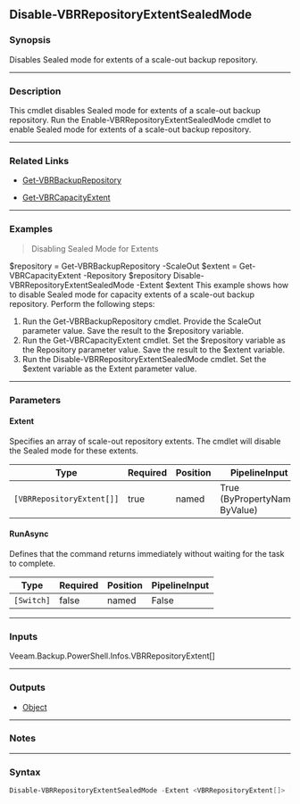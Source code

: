 Disable-VBRRepositoryExtentSealedMode
-------------------------------------

### Synopsis
Disables Sealed mode for extents of a scale-out backup repository.

---

### Description

This cmdlet disables Sealed mode for extents of a scale-out backup repository.
Run the Enable-VBRRepositoryExtentSealedMode cmdlet to enable Sealed mode for extents of a scale-out backup repository.

---

### Related Links
* [Get-VBRBackupRepository](Get-VBRBackupRepository)

* [Get-VBRCapacityExtent](Get-VBRCapacityExtent)

---

### Examples
> Disabling Sealed Mode for Extents

$repository = Get-VBRBackupRepository -ScaleOut
$extent = Get-VBRCapacityExtent -Repository $repository
Disable-VBRRepositoryExtentSealedMode -Extent $extent
This example shows how to disable Sealed mode for capacity extents of a scale-out backup repository.
Perform the following steps:
1. Run the Get-VBRBackupRepository cmdlet. Provide the ScaleOut parameter value. Save the result to the $repository variable.
2. Run the Get-VBRCapacityExtent cmdlet. Set the $repository variable as the Repository parameter value. Save the result to the $extent variable.
3. Run the Disable-VBRRepositoryExtentSealedMode cmdlet. Set the $extent variable as the Extent parameter value.

---

### Parameters
#### **Extent**
Specifies an array of scale-out repository extents. The cmdlet will disable the Sealed mode for these extents.

|Type                     |Required|Position|PipelineInput                 |
|-------------------------|--------|--------|------------------------------|
|`[VBRRepositoryExtent[]]`|true    |named   |True (ByPropertyName, ByValue)|

#### **RunAsync**
Defines that the command returns immediately without waiting for the task to complete.

|Type      |Required|Position|PipelineInput|
|----------|--------|--------|-------------|
|`[Switch]`|false   |named   |False        |

---

### Inputs
Veeam.Backup.PowerShell.Infos.VBRRepositoryExtent[]

---

### Outputs
* [Object](https://learn.microsoft.com/en-us/dotnet/api/System.Object)

---

### Notes

---

### Syntax
```PowerShell
Disable-VBRRepositoryExtentSealedMode -Extent <VBRRepositoryExtent[]> [-RunAsync] [<CommonParameters>]
```
